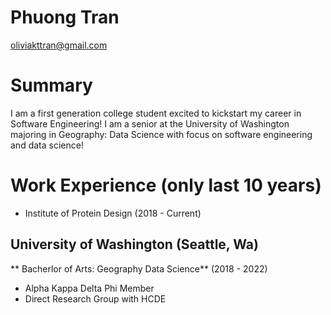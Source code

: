 # Phuong Tran
oliviakttran@gmail.com

# Summary

I am a first generation college student excited to kickstart my career in Software Engineering! I am a senior at the University of Washington majoring in Geography: Data Science with focus on software engineering and data science!

# Work Experience (only last 10 years)
- Institute of Protein Design (2018 - Current)

## University of Washington (Seattle, Wa)
** Bacherlor of Arts: Geography Data Science** (2018 - 2022)
- Alpha Kappa Delta Phi Member
- Direct Research Group with HCDE

[University of Washington]: https://www.washington.edu/